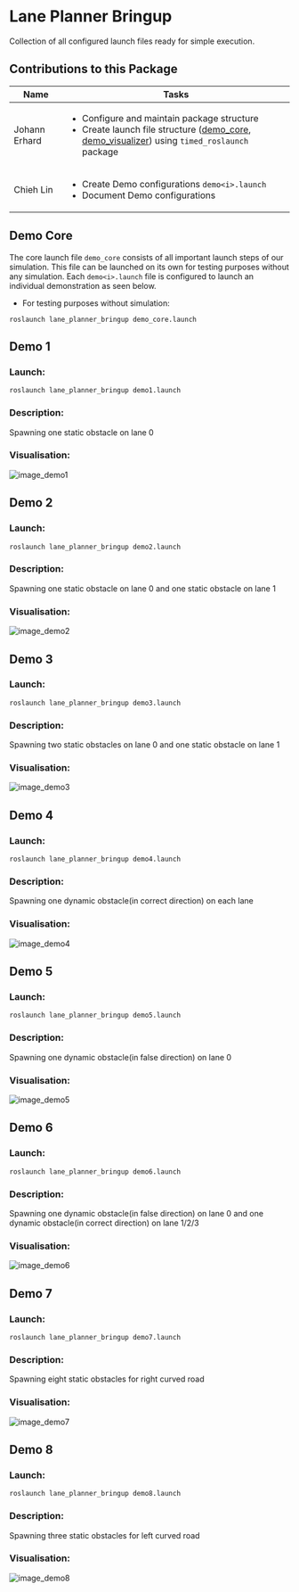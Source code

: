 # Lane Planner Bringup

Collection of all configured launch files ready for simple execution. 

## Contributions to this Package

| Name          | Tasks                                                                                                                                                                                                        |
| ------------- | ------------------------------------------------------------------------------------------------------------------------------------------------------------------------------------------------------------ |
| Johann Erhard | <ul><li>Configure and maintain package structure</li><li>Create launch file structure ([demo_core](launch/demo_core.launch), [demo_visualizer](launch/demo_visualizer.launch)) using `timed_roslaunch` package</li></ul> |
| Chieh Lin     | <ul><li>Create Demo configurations `demo<i>.launch`</li><li>Document Demo configurations</li></ul>                                                                                                           |

## Demo Core

The core launch file `demo_core` consists of all important launch steps of our simulation. This file can be launched on its own for testing purposes without any simulation. Each `demo<i>.launch` file is configured to launch an individual demonstration as seen below.

* For testing purposes without simulation:
```shell
roslaunch lane_planner_bringup demo_core.launch
```

## Demo 1
### Launch:
```
roslaunch lane_planner_bringup demo1.launch
```
### Description:
Spawning one static obstacle on lane 0

### Visualisation:
![image_demo1](img/demo_mode1.png)

## Demo 2
### Launch:
```shell
roslaunch lane_planner_bringup demo2.launch
```
### Description:
Spawning one static obstacle on lane 0 and one static obstacle on lane 1

### Visualisation:
![image_demo2](img/demo_mode2.png)

## Demo 3
### Launch:
```
roslaunch lane_planner_bringup demo3.launch
```
### Description:
Spawning two static obstacles on lane 0 and one static obstacle on lane 1

### Visualisation:
![image_demo3](img/demo_mode3.png)

## Demo 4
### Launch:
```
roslaunch lane_planner_bringup demo4.launch
```
### Description:
Spawning one dynamic obstacle(in correct direction) on each lane

### Visualisation:
![image_demo4](img/demo_mode4.png)

## Demo 5
### Launch:
```
roslaunch lane_planner_bringup demo5.launch
```
### Description:
Spawning one dynamic obstacle(in false direction) on lane 0

### Visualisation:
![image_demo5](img/demo_mode5.png)

## Demo 6
### Launch:
```
roslaunch lane_planner_bringup demo6.launch
```
### Description:
Spawning one dynamic obstacle(in false direction) on lane 0 and one dynamic obstacle(in correct direction) on lane 1/2/3

### Visualisation:
![image_demo6](img/demo_mode6.png)

## Demo 7
### Launch:
```
roslaunch lane_planner_bringup demo7.launch
```
### Description:
Spawning eight static obstacles for right curved road

### Visualisation:
![image_demo7](img/demo_mode7.png)

## Demo 8
### Launch:
```
roslaunch lane_planner_bringup demo8.launch
```
### Description:
Spawning three static obstacles for left curved road

### Visualisation:
![image_demo8](img/demo_mode8.png)
